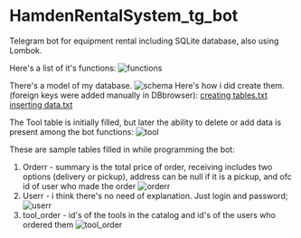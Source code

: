 # HamdenRentalSystem_tg_bot
Telegram bot for equipment rental including SQLite database, also using Lombok.

Here's a list of it's functions:
![functions](https://github.com/nedmah/HamdenRentalSystem_tg_bot/assets/114877544/e2898970-9dc1-4acb-8af1-d3791939c959)

There's a model of my database.
![schema](https://github.com/nedmah/HamdenRentalSystem_tg_bot/assets/114877544/5a992705-d980-46d2-84dd-44bedf245a99)
Here's how i did create them.(foreign keys were added manually in DBbrowser):
[creating tables.txt](https://github.com/nedmah/HamdenRentalSystem_tg_bot/files/11517258/creating.tables.txt)
[inserting data.txt](https://github.com/nedmah/HamdenRentalSystem_tg_bot/files/11517259/inserting.data.txt)

The Tool table is initially filled, but later the ability to delete or add data is present among the bot functions:
![tool](https://github.com/nedmah/HamdenRentalSystem_tg_bot/assets/114877544/3ed25ee9-2ff2-4283-932b-22aa1ded0c60)

These are sample tables filled in while programming the bot:
1) Orderr - summary is the total price of order, receiving includes two options (delivery or pickup), address can be null if it is a pickup, and ofc id of user who made the order
![orderr](https://github.com/nedmah/HamdenRentalSystem_tg_bot/assets/114877544/510bf168-fdd8-4c86-a352-202ca1c8b05b)
2) Userr - i think there's no need of explanation. Just login and password;
![userr](https://github.com/nedmah/HamdenRentalSystem_tg_bot/assets/114877544/1c962f01-28d8-4c1d-a11b-d5e4283a4745)
3) tool_order - id's of the tools in the catalog and id's of the users who ordered them
![tool_order](https://github.com/nedmah/HamdenRentalSystem_tg_bot/assets/114877544/7959e44f-88fe-4921-8135-1a4e233bc563)

